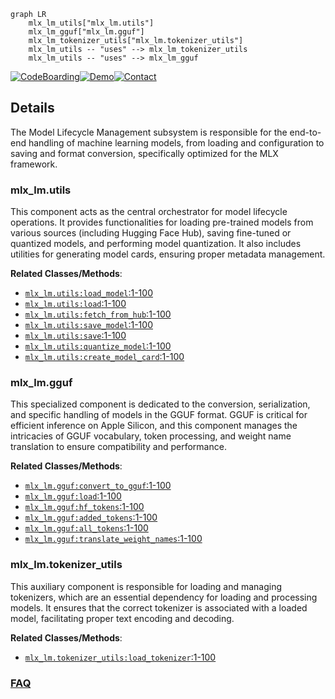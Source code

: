 ```mermaid
graph LR
    mlx_lm_utils["mlx_lm.utils"]
    mlx_lm_gguf["mlx_lm.gguf"]
    mlx_lm_tokenizer_utils["mlx_lm.tokenizer_utils"]
    mlx_lm_utils -- "uses" --> mlx_lm_tokenizer_utils
    mlx_lm_utils -- "uses" --> mlx_lm_gguf
```

[![CodeBoarding](https://img.shields.io/badge/Generated%20by-CodeBoarding-9cf?style=flat-square)](https://github.com/CodeBoarding/GeneratedOnBoardings)[![Demo](https://img.shields.io/badge/Try%20our-Demo-blue?style=flat-square)](https://www.codeboarding.org/demo)[![Contact](https://img.shields.io/badge/Contact%20us%20-%20contact@codeboarding.org-lightgrey?style=flat-square)](mailto:contact@codeboarding.org)

## Details

The Model Lifecycle Management subsystem is responsible for the end-to-end handling of machine learning models, from loading and configuration to saving and format conversion, specifically optimized for the MLX framework.

### mlx_lm.utils
This component acts as the central orchestrator for model lifecycle operations. It provides functionalities for loading pre-trained models from various sources (including Hugging Face Hub), saving fine-tuned or quantized models, and performing model quantization. It also includes utilities for generating model cards, ensuring proper metadata management.


**Related Classes/Methods**:

- <a href="https://github.com/ml-explore/mlx-lm/blob/main/mlx_lm/utils.py#L1-L100" target="_blank" rel="noopener noreferrer">`mlx_lm.utils:load_model`:1-100</a>
- <a href="https://github.com/ml-explore/mlx-lm/blob/main/mlx_lm/utils.py#L1-L100" target="_blank" rel="noopener noreferrer">`mlx_lm.utils:load`:1-100</a>
- <a href="https://github.com/ml-explore/mlx-lm/blob/main/mlx_lm/utils.py#L1-L100" target="_blank" rel="noopener noreferrer">`mlx_lm.utils:fetch_from_hub`:1-100</a>
- <a href="https://github.com/ml-explore/mlx-lm/blob/main/mlx_lm/utils.py#L1-L100" target="_blank" rel="noopener noreferrer">`mlx_lm.utils:save_model`:1-100</a>
- <a href="https://github.com/ml-explore/mlx-lm/blob/main/mlx_lm/utils.py#L1-L100" target="_blank" rel="noopener noreferrer">`mlx_lm.utils:save`:1-100</a>
- <a href="https://github.com/ml-explore/mlx-lm/blob/main/mlx_lm/utils.py#L1-L100" target="_blank" rel="noopener noreferrer">`mlx_lm.utils:quantize_model`:1-100</a>
- <a href="https://github.com/ml-explore/mlx-lm/blob/main/mlx_lm/utils.py#L1-L100" target="_blank" rel="noopener noreferrer">`mlx_lm.utils:create_model_card`:1-100</a>


### mlx_lm.gguf
This specialized component is dedicated to the conversion, serialization, and specific handling of models in the GGUF format. GGUF is critical for efficient inference on Apple Silicon, and this component manages the intricacies of GGUF vocabulary, token processing, and weight name translation to ensure compatibility and performance.


**Related Classes/Methods**:

- <a href="https://github.com/ml-explore/mlx-lm/blob/main/mlx_lm/gguf.py#L1-L100" target="_blank" rel="noopener noreferrer">`mlx_lm.gguf:convert_to_gguf`:1-100</a>
- <a href="https://github.com/ml-explore/mlx-lm/blob/main/mlx_lm/gguf.py#L1-L100" target="_blank" rel="noopener noreferrer">`mlx_lm.gguf:load`:1-100</a>
- <a href="https://github.com/ml-explore/mlx-lm/blob/main/mlx_lm/gguf.py#L1-L100" target="_blank" rel="noopener noreferrer">`mlx_lm.gguf:hf_tokens`:1-100</a>
- <a href="https://github.com/ml-explore/mlx-lm/blob/main/mlx_lm/gguf.py#L1-L100" target="_blank" rel="noopener noreferrer">`mlx_lm.gguf:added_tokens`:1-100</a>
- <a href="https://github.com/ml-explore/mlx-lm/blob/main/mlx_lm/gguf.py#L1-L100" target="_blank" rel="noopener noreferrer">`mlx_lm.gguf:all_tokens`:1-100</a>
- <a href="https://github.com/ml-explore/mlx-lm/blob/main/mlx_lm/gguf.py#L1-L100" target="_blank" rel="noopener noreferrer">`mlx_lm.gguf:translate_weight_names`:1-100</a>


### mlx_lm.tokenizer_utils
This auxiliary component is responsible for loading and managing tokenizers, which are an essential dependency for loading and processing models. It ensures that the correct tokenizer is associated with a loaded model, facilitating proper text encoding and decoding.


**Related Classes/Methods**:

- <a href="https://github.com/ml-explore/mlx-lm/blob/main/mlx_lm/tokenizer_utils.py#L1-L100" target="_blank" rel="noopener noreferrer">`mlx_lm.tokenizer_utils:load_tokenizer`:1-100</a>




### [FAQ](https://github.com/CodeBoarding/GeneratedOnBoardings/tree/main?tab=readme-ov-file#faq)